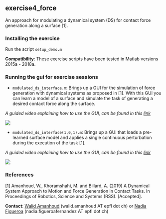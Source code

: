 ## exercise4_force
An approach for modulating a dynamical system (DS) for contact force generation along a surface [1].

### Installing the exercise
Run the script ```setup_demo.m```

**Compatibility**: These exercise scripts have been tested in Matlab versions 2015a - 2018a.

### Running the gui for exercise sessions
- ```modulated_ds_interface.m```: Brings up a GUI for the simulation of force generation with dynamical systems as proposed in [1]. With this GUI you can learn a model of a surface and simulate the task of generating a desired contact force along the surface.

*A guided video explaining how to use the GUI, can be found in this [link](https://youtu.be/jDcPaOUMwvI)*

[![](https://github.com/epfl-lasa/icra19-lfd-tutorial-exercises/blob/master/exercise4_force/img/force-ds-gui.png)](https://youtu.be/jDcPaOUMwvI)


- ```modulated_ds_interface(1,0,1).m```: Brings up a GUI that loads a pre-learned surface model and applies a single continuous perturbation during the execution of the task [1].

*A guided video explaining how to use the GUI, can be found in this [link](https://youtu.be/jDcPaOUMwvI)*

[![](https://github.com/epfl-lasa/icra19-lfd-tutorial-exercises/blob/master/exercise4_force/img/force-ds-gui-perturb.png)](https://youtu.be/jDcPaOUMwvI)


### References
[1] Amanhoud, W., Khoramshahi, M. and Billard, A. (2019) A Dynamical System Approach to Motion and Force Generation in Contact Tasks. In Proceedings of Robotics, Science and Systems (RSS). [Accepted]. 


**Contact**: [Walid Amanhoud](http://lasa.epfl.ch/people/member.php?SCIPER=202312) (walid.amanhoud AT epfl dot ch) or [Nadia Figueroa](http://lasa.epfl.ch/people/member.php?SCIPER=238387) (nadia.figueroafernandez AT epfl dot ch)
